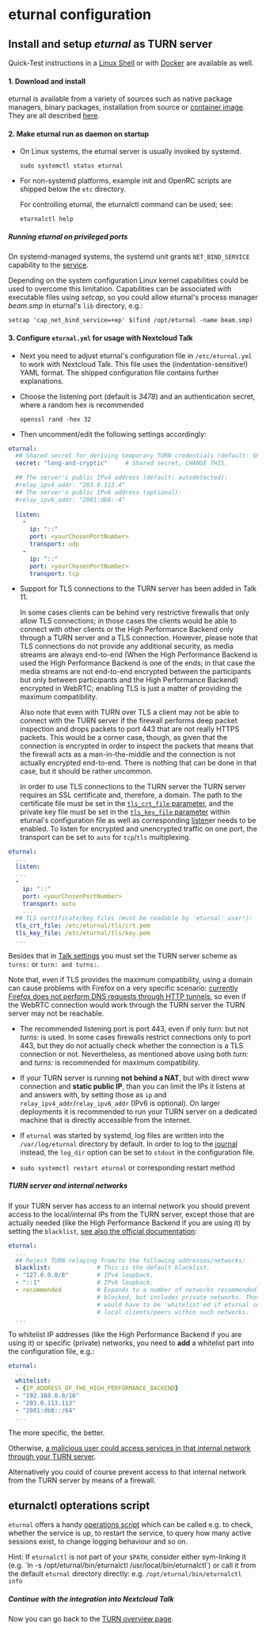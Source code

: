 # eturnal configuration

## Install and setup _eturnal_ as TURN server

Quick-Test instructions in a [Linux Shell](https://github.com/processone/eturnal/blob/master/QUICK-TEST.md) or with [Docker](https://github.com/processone/eturnal/blob/master/docker-k8s/QUICK-TEST.md) are available as well.

#### 1. Download and install

eturnal is available from a variety of sources such as native package managers, binary packages, installation from source or [container image](https://eturnal.net/documentation/code/docker.html). They are all described [here](https://github.com/processone/eturnal#installation).


#### 2. Make eturnal run as daemon on startup

- On Linux systems, the eturnal server is usually invoked by systemd. 
    ```
    sudo systemctl status eturnal
    ```

- For non-systemd platforms, example init and OpenRC scripts are shipped below the `etc` directory. 
  
  For controlling eturnal, the eturnalctl command can be used; see:
    ```
    eturnalctl help
    ```

##### Running eturnal on privileged ports

On systemd-managed systems, the systemd unit grants `NET_BIND_SERVICE` capability to the [service](https://github.com/processone/eturnal/blob/29e82f260d369a39bd4a395cb981e914b141875b/config/eturnal.service#L23).

Depending on the system configuration Linux kernel capabilities could be used to overcome this limitation. Capabilities can be associated with executable files using _setcap_, so you could allow eturnal's process manager _beam.smp_ in eturnal's `lib` directory, e.g.: 
```
setcap 'cap_net_bind_service=+ep' $(find /opt/eturnal -name beam.smp)
```

#### 3. Configure `eturnal.yml` for usage with Nextcloud Talk

- Next you need to adjust eturnal's configuration file in `/etc/eturnal.yml` to work with Nextcloud Talk. This file uses the (indentation-sensitive!) YAML format. The shipped configuration file contains further explanations.
- Choose the listening port (default is _3478_) and an authentication secret, where a random hex is recommended
    ```
    openssl rand -hex 32
    ```

- Then uncomment/edit the following settings accordingly:

```yaml
eturnal:
  ## Shared secret for deriving temporary TURN credentials (default: $RANDOM):
  secret: "long-and-cryptic"     # Shared secret, CHANGE THIS.

  ## The server's public IPv4 address (default: autodetected):
  #relay_ipv4_addr: "203.0.113.4"
  ## The server's public IPv6 address (optional):
  #relay_ipv6_addr: "2001:db8::4"
  
  listen:
    -
      ip: "::"
      port: <yourChosenPortNumber>
      transport: udp
    -
      ip: "::"
      port: <yourChosenPortNumber>
      transport: tcp
```

- Support for TLS connections to the TURN server has been added in Talk 11.

  In some cases clients can be behind very restrictive firewalls that only allow TLS connections; in those cases the clients would be able to connect with other clients or the High Performance Backend only through a TURN server and a TLS connection. However, please note that TLS connections do not provide any additional security, as media streams are always end-to-end (When the High Performance Backend is used the High Performance Backend is one of the ends; in that case the media streams are not end-to-end encrypted between the participants but only between participants and the High Performance Backend) encrypted in WebRTC; enabling TLS is just a matter of providing the maximum compatibility.

  Also note that even with TURN over TLS a client may not be able to connect with the TURN server if the firewall performs deep packet inspection and drops packets to port 443 that are not really HTTPS packets. This would be a corner case, though, as given that the connection is encrypted in order to inspect the packets that means that the firewall acts as a man-in-the-middle and the connection is not actually encrypted end-to-end. There is nothing that can be done in that case, but it should be rather uncommon.

  In order to use TLS connections to the TURN server the TURN server requires an SSL certificate and, therefore, a domain. The path to the certificate file must be set in the [`tls_crt_file` parameter](https://eturnal.net/documentation/#tls_crt_file), and the private key file must be set in the [`tls_key_file` parameter](https://eturnal.net/documentation/#tls_key_file) within eturnal's configuration file as well as corresponding [listen](https://eturnal.net/documentation/#listen)er needs to be enabled. To listen for encrypted and unencrypted traffic on one port, the transport can be set to `auto` for `tcp`/`tls` multiplexing. 
  
```yaml
eturnal: 
  ...
  listen:
  ...
  -
    ip: "::"
    port: <yourChosenPortNumber>
    transport: auto
    ...
  ## TLS certificate/key files (must be readable by 'eturnal' user!):
  tls_crt_file: /etc/eturnal/tls/crt.pem
  tls_key_file: /etc/eturnal/tls/key.pem
  ...
```
  
  Besides that in [Talk settings](TURN.md#4-configure-nextcloud-talk-to-use-your-turn-server) you must set the TURN server scheme as `turns:` or `turn: and turns:`.

  Note that, even if TLS provides the maximum compatibility, using a domain can cause problems with Firefox on a very specific scenario: [currently Firefox does not perform DNS requests through HTTP tunnels](https://bugzilla.mozilla.org/show_bug.cgi?id=1239006), so even if the WebRTC connection would work through the TURN server the TURN server may not be reachable.

- The recommended listening port is port 443, even if only _turn:_ but not _turns:_ is used. In some cases firewalls restrict connections only to port 443, but they do not actually check whether the connection is a TLS connection or not. Nevertheless, as mentioned above using both _turn:_ and _turns:_ is recommended for maximum compatibility.

- If your TURN server is running **not behind a NAT**, but with direct www connection and **static public IP**, than you can limit the IPs it listens at and answers with, by setting those as `ip` and `relay_ipv4_addr`/`relay_ipv6_addr` (IPv6 is optional). On larger deployments it is recommended to run your TURN server on a dedicated machine that is directly accessible from the internet.

- If `eturnal` was started by systemd, log files are written into the `/var/log/eturnal` directory by default. In order to log to the [journal](https://www.freedesktop.org/software/systemd/man/systemd-journald.service.html) instead, the `log_dir` option can be set to `stdout` in the configuration file.

- `sudo systemctl restart eturnal` or corresponding restart method

##### TURN server and internal networks

If your TURN server has access to an internal network you should prevent access to the local/internal IPs from the TURN server, except those that are actually needed (like the High Performance Backend if you are using it) by setting the `blacklist`, [see also the official documentation](https://eturnal.net/documentation/#blacklist):

```yaml
eturnal:
  ...
  ## Reject TURN relaying from/to the following addresses/networks:
  blacklist:             # This is the default blacklist.
  - "127.0.0.0/8"        # IPv4 loopback.
  - "::1"                # IPv6 loopback.
  - recommended          # Expands to a number of networks recommended to be
                         # blocked, but includes private networks. Those
                         # would have to be 'whitelist'ed if eturnal serves
                         # local clients/peers within such networks.
  ...
```

To whitelist IP addresses (like the High Performance Backend if you are using it) or specific (private) networks, you need to **add** a whitelist part into the configuration file, e.g.:

```yaml
eturnal:
  ...
  whitelist:
  - {IP_ADDRESS_OF_THE_HIGH_PERFORMANCE_BACKEND}
  - "192.168.0.0/16"
  - "203.0.113.113"
  - "2001:db8::/64"
  ...
```

The more specific, the better.

Otherwise, [a malicious user could access services in that internal network through your TURN server](https://www.rtcsec.com/2020/04/01-slack-webrtc-turn-compromise/).

Alternatively you could of course prevent access to that internal network from the TURN server by means of a firewall.

## eturnalctl opterations script

`eturnal` offers a handy [operations script](https://eturnal.net/documentation/#Operation) which can be called e.g. to check, whether the service is up, to restart the service, to query how many active sessions exist, to change logging behaviour and so on.

Hint: If `eturnalctl` is not part of your `$PATH`, consider either sym-linking it (e.g. ´ln -s /opt/eturnal/bin/eturnalctl /usr/local/bin/eturnalctl´) or call it from the default `eturnal` directory directly: e.g. `/opt/eturnal/bin/eturnalctl info`

##### Continue with the integration into Nextcloud Talk

Now you can go back to the [TURN overview page](TURN.md#4-configure-nextcloud-talk-to-use-your-turn-server). 
